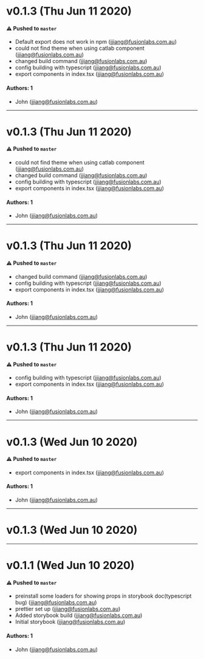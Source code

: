# v0.1.3 (Thu Jun 11 2020)

#### ⚠️ Pushed to `master`

- Default export does not work in npm (jjiang@fusionlabs.com.au)
- could not find theme when using catlab component (jjiang@fusionlabs.com.au)
- changed build command (jjiang@fusionlabs.com.au)
- config building with typescript (jjiang@fusionlabs.com.au)
- export components in index.tsx (jjiang@fusionlabs.com.au)

#### Authors: 1

- John (jjiang@fusionlabs.com.au)

---

# v0.1.3 (Thu Jun 11 2020)

#### ⚠️ Pushed to `master`

- could not find theme when using catlab component (jjiang@fusionlabs.com.au)
- changed build command (jjiang@fusionlabs.com.au)
- config building with typescript (jjiang@fusionlabs.com.au)
- export components in index.tsx (jjiang@fusionlabs.com.au)

#### Authors: 1

- John (jjiang@fusionlabs.com.au)

---

# v0.1.3 (Thu Jun 11 2020)

#### ⚠️ Pushed to `master`

- changed build command (jjiang@fusionlabs.com.au)
- config building with typescript (jjiang@fusionlabs.com.au)
- export components in index.tsx (jjiang@fusionlabs.com.au)

#### Authors: 1

- John (jjiang@fusionlabs.com.au)

---

# v0.1.3 (Thu Jun 11 2020)

#### ⚠️ Pushed to `master`

- config building with typescript (jjiang@fusionlabs.com.au)
- export components in index.tsx (jjiang@fusionlabs.com.au)

#### Authors: 1

- John (jjiang@fusionlabs.com.au)

---

# v0.1.3 (Wed Jun 10 2020)

#### ⚠️ Pushed to `master`

- export components in index.tsx (jjiang@fusionlabs.com.au)

#### Authors: 1

- John (jjiang@fusionlabs.com.au)

---

# v0.1.3 (Wed Jun 10 2020)



---

# v0.1.1 (Wed Jun 10 2020)

#### ⚠️ Pushed to `master`

- preinstall some loaders for showing props in storybook doc(typescript bug) (jjiang@fusionlabs.com.au)
- prettier set up (jjiang@fusionlabs.com.au)
- Added storybook build (jjiang@fusionlabs.com.au)
- Initial storybook (jjiang@fusionlabs.com.au)

#### Authors: 1

- John (jjiang@fusionlabs.com.au)
